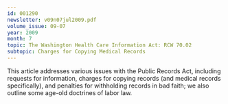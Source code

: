 ```yaml
---
id: 001290
newsletter: v09n07jul2009.pdf
volume_issue: 09-07
year: 2009
month: 7
topic: The Washington Health Care Information Act: RCW 70.02
subtopic: Charges for Copying Medical Records
---
```


This article addresses various issues with the Public Records Act, including requests for information, charges for copying records (and medical records specifically), and penalties for withholding records in bad faith; we also outline some age-old doctrines of labor law.